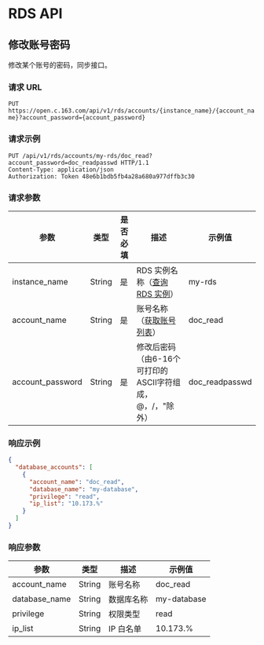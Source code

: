 # RDS API

## 修改账号密码

修改某个账号的密码，同步接口。

### 请求 URL

`PUT https://open.c.163.com/api/v1/rds/accounts/{instance_name}/{account_name}?account_password={account_password} `

### 请求示例

```http
PUT /api/v1/rds/accounts/my-rds/doc_read?account_password=doc_readpasswd HTTP/1.1
Content-Type: application/json
Authorization: Token 48e6b1bdb5fb4a28a680a977dffb3c30
```

### 请求参数

|       参数       |  类型  | 是否必填 |                                              描述                                              |     示例值     |
|------------------|--------|----------|------------------------------------------------------------------------------------------------|----------------|
| instance_name    | String | 是       | RDS 实例名称（[查询 RDS 实例](../md.html#!平台服务/RDS/API手册/查询RDS实例.md)） | my-rds         |
| account_name     | String | 是       | 账号名称 （[获取账号列表](../md.html#!平台服务/RDS/API手册/获取账号列表.md)）    | doc_read       |
| account_password | String | 是       | 修改后密码（由6-16个可打印的ASCII字符组成，@，/，"除外）                                       | doc_readpasswd |


### 响应示例

```json
{
  "database_accounts": [
    {
      "account_name": "doc_read",
      "database_name": "my-database",
      "privilege": "read",
      "ip_list": "10.173.%"
    }
  ]
}
```

### 响应参数

|      参数     |  类型  |    描述    |   示例值    |
|---------------|--------|------------|-------------|
| account_name  | String | 账号名称   | doc_read    |
| database_name | String | 数据库名称 | my-database |
| privilege     | String | 权限类型   | read        |
| ip_list       | String | IP 白名单  | 10.173.%    |




